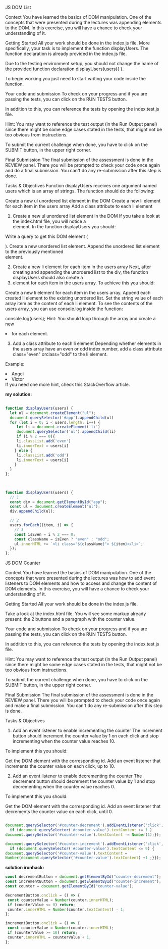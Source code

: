 JS DOM List


Context
You have learned the basics of DOM manipulation. One of the concepts that were presented during the lectures was appending elements to the DOM.
In this exercise, you will have a chance to check your understanding of it.



Getting Started
All your work should be done in the index.js file. More specifically, your task is to implement the function displayUsers.
The function declaration is already provided in the index.js file.

Due to the testing environment setup, you should not change the name of the provided function declaration displayUsers(users){ }.



To begin working you just need to start writing your code inside the function.



Your code and submission
To check on your progress and if you are passing the tests, you can click on the RUN TESTS button.

In addition to this, you can reference the tests by opening the index.test.js file.

Hint: You may want to reference the test output (in the Run Output panel) since there might be some edge cases stated in the tests, that might not be too obvious from instructions.

To submit the current challenge when done, you have to click on the SUBMIT button, in the upper right corner.



Final Submission
The final submission of the assessment is done in the REVIEW panel. There you will be prompted to check your code once again and do a final submission. You can't do any re-submission after this step is done.



Tasks & Objectives
Function displayUsers receives one argument named users which is an array of strings. The function should do the following:

Create a new ul unordered list element in the DOM
Create a new li element for each item in the users array
Add a class attribute to each li element


1. Create a new ul unordered list element in the DOM
If you take a look at the index.html file, you will notice a <div id="app"></div> element. In the function displayUsers you should:

Write a query to get this DOM element ( <div id="app"></div> ).
Create a new unordered list element.
Append the unordered list element to the previously mentioned <div> element.


2. Create a new li element for each item in the users array
Next, after creating and appending the unordered list to the div, the function displayUsers should also create a <li> element for each item in the users array. To achieve this you should:

Create a new li element for each item in the users array.
Append each created li element to the existing unordered list.
Set the string value of each array item as the content of each li element.
To see the contents of the users array, you can use console.log inside the function:

console.log(users);
Hint: You should loop through the array and create a new <li> for each element.



3. Add a class attribute to each li element
Depending whether elements in the users array have an even or odd index number, add a class attribute class="even" orclass="odd" to the li element.

Example:

<li class="even">Angel</li>
<li class="odd">Victor</li>
If you need one more hint, check this StackOverflow article.

**my solution:**
  
```js 
  
function displayUsers(users) {
  let ul = document.createElement("ul");
  document.querySelector('#app').appendChild(ul)
  for (let i = 0; i < users.length; i++) {
     let li = document.createElement('li')
     document.querySelector('ul').appendChild(li)
     if (i % 2 === 0){
     li.classList.add('even')
     li.innerText = users[i]
    } else {
     li.classList.add('odd')
     li.innerText = users[i]
    }
  }
};
                                   
```
                                   
```js
                            
function displayUsers(users) {
  // 1
  const div = document.getElementById("app");
  const ul = document.createElement("ul");
  div.appendChild(ul);

  // 2
  users.forEach((item, i) => {
    // 3
    const isEven = i % 2 === 0;
    const className = isEven ? "even" : "odd";
    ul.innerHTML += `<li class="${className}"> ${item}</li>`;
  });
};

```                                   


JS DOM Counter


Context
You have learned the basics of DOM manipulation. One of the concepts that were presented during the lectures was how to add event listeners to DOM elements and how to access and change the content of DOM elements.
In this exercise, you will have a chance to check your understanding of it.



Getting Started
All your work should be done in the index.js file.

Take a look at the index.html file. You will see some markup already present: the 2 buttons and a paragraph with the counter value.



Your code and submission
To check on your progress and if you are passing the tests, you can click on the RUN TESTS button.

In addition to this, you can reference the tests by opening the index.test.js file.

Hint: You may want to reference the test output (in the Run Output panel) since there might be some edge cases stated in the tests, that might not be too obvious from instructions.

To submit the current challenge when done, you have to click on the SUBMIT button, in the upper right corner.



Final Submission
The final submission of the assessment is done in the REVIEW panel. There you will be prompted to check your code once again and make a final submission. You can't do any re-submission after this step is done.



Tasks & Objectives
1. Add an event listener to enable incrementing the counter
The increment button should increment the counter value by 1 on each click and stop incrementing when the counter value reaches 10.

To implement this you should:

Get the DOM element with the corresponding id.
Add an event listener that increments the counter value on each click, up to 10.


2. Add an event listener to enable decrementing the counter
The decrement button should decrement the counter value by 1 and stop decrementing when the counter value reaches 0.

To implement this you should:

Get the DOM element with the corresponding id.
Add an event listener that decrements the counter value on each click, until 0.



```js

document.querySelector('#counter-decrement').addEventListener('click', function () {
  if (document.querySelector('#counter-value').textContent >= 1 )
document.querySelector('#counter-value').textContent -= Number(1);});

document.querySelector('#counter-increment').addEventListener('click', function () {
  if (document.querySelector('#counter-value').textContent <= 9) {
document.querySelector('#counter-value').textContent = 
Number(document.querySelector('#counter-value').textContent) +1 ;}});

```

**solution ironhack:**
                                                               
 ```js 
const decrementButton = document.getElementById("counter-decrement");
const incrementButton = document.getElementById("counter-increment");
const counter = document.getElementById("counter-value");

decrementButton.onclick = () => {
  const counterValue = Number(counter.innerHTML);
  if (counterValue <= 0) return;
  counter.innerHTML = Number(counter.textContent) - 1;
};

incrementButton.onclick = () => {
  const counterValue = Number(counter.innerHTML);
  if (counterValue >= 10) return;
  counter.innerHTML = counterValue + 1;
};

```                                                              
                                                              
